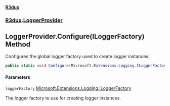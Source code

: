 #### [R3dux](R3dux.md 'R3dux')
### [R3dux](R3dux.md#R3dux 'R3dux').[LoggerProvider](LoggerProvider.md 'R3dux.LoggerProvider')

## LoggerProvider.Configure(ILoggerFactory) Method

Configures the global logger factory used to create logger instances.

```csharp
public static void Configure(Microsoft.Extensions.Logging.ILoggerFactory loggerFactory);
```
#### Parameters

<a name='R3dux.LoggerProvider.Configure(Microsoft.Extensions.Logging.ILoggerFactory).loggerFactory'></a>

`loggerFactory` [Microsoft.Extensions.Logging.ILoggerFactory](https://docs.microsoft.com/en-us/dotnet/api/Microsoft.Extensions.Logging.ILoggerFactory 'Microsoft.Extensions.Logging.ILoggerFactory')

The logger factory to use for creating logger instances.